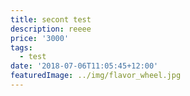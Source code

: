 ```yaml
---
title: secont test
description: reeee
price: '3000'
tags:
  - test
date: '2018-07-06T11:05:45+12:00'
featuredImage: ../img/flavor_wheel.jpg
---
```


